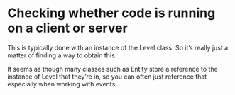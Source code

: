 # Checking whether code is running on a client or server
This is typically done with an instance of the Level class. So it’s really just a matter of finding a way to obtain this.

It seems as though many classes such as Entity store a reference to the instance of Level that they’re in, so you can often just reference that especially when working with events.
